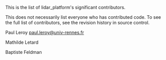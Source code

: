 This is the list of lidar_platform's significant contributors.

This does not necessarily list everyone who has contributed code. To see the full list of contributors, see the revision history in source control.

Paul Leroy paul.leroy@univ-rennes.fr

Mathilde Letard

Baptiste Feldman